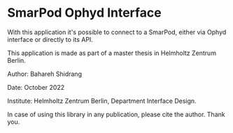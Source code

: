 # SmarPod Ophyd Interface

With this application it's possible to connect to a SmarPod, either via Ophyd interface or directly to its API.

This application is made as part of a master thesis in Helmholtz Zentrum Berlin.

Author: Bahareh Shidrang

Date: October 2022

Institute: Helmholtz Zentrum Berlin, Department Interface Design.

In case of using this library in any publication, please cite the author. Thank you.

